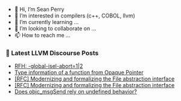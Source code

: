 - 👋 Hi, I’m Sean Perry
- 👀 I’m interested in compilers (c++, COBOL, llvm)
- 🌱 I’m currently learning ...
- 💞️ I’m looking to collaborate on ...
- 📫 How to reach me ...

<!---
s66perry/s66perry is a ✨ special ✨ repository because its `README.md` (this file) appears on your GitHub profile.
You can click the Preview link to take a look at your changes.
--->
### 📕 Latest LLVM Discourse Posts

<!-- DISCOURSE-LLVM:START -->
- [RFH: -global-isel-abort=1|2](https://discourse.llvm.org/t/rfh-global-isel-abort-1-2/70607#post_1)
- [Type information of a function from Opaque Pointer](https://discourse.llvm.org/t/type-information-of-a-function-from-opaque-pointer/70593#post_10)
- [[RFC] Modernizing and formalizing the File abstraction interface](https://discourse.llvm.org/t/rfc-modernizing-and-formalizing-the-file-abstraction-interface/70605#post_2)
- [[RFC] Modernizing and formalizing the File abstraction interface](https://discourse.llvm.org/t/rfc-modernizing-and-formalizing-the-file-abstraction-interface/70605#post_1)
- [Does objc_msgSend rely on undefined behavior?](https://discourse.llvm.org/t/does-objc-msgsend-rely-on-undefined-behavior/70515#post_5)
<!-- DISCOURSE-LLVM:END -->
